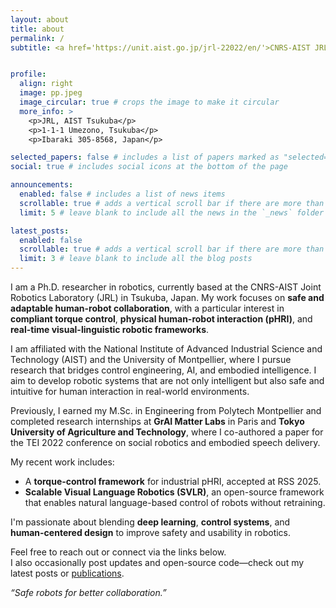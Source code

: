 ```yaml
---
layout: about
title: about
permalink: /
subtitle: <a href='https://unit.aist.go.jp/jrl-22022/en/'>CNRS-AIST JRL</a>, <a href='https://www.aist.go.jp/'>AIST</a>, <a href='https://www.umontpellier.fr/'>University of Montpellier</a>. Tsukuba, Japan. "Safe robots for better collaboration."


profile:
  align: right
  image: pp.jpeg
  image_circular: true # crops the image to make it circular
  more_info: >
    <p>JRL, AIST Tsukuba</p>
    <p>1-1-1 Umezono, Tsukuba</p>
    <p>Ibaraki 305-8568, Japan</p>

selected_papers: false # includes a list of papers marked as "selected={true}"
social: true # includes social icons at the bottom of the page

announcements:
  enabled: false # includes a list of news items
  scrollable: true # adds a vertical scroll bar if there are more than 3 news items
  limit: 5 # leave blank to include all the news in the `_news` folder

latest_posts:
  enabled: false
  scrollable: true # adds a vertical scroll bar if there are more than 3 new posts items
  limit: 3 # leave blank to include all the blog posts
---
```


I am a Ph.D. researcher in robotics, currently based at the CNRS-AIST Joint Robotics Laboratory (JRL) in Tsukuba, Japan. My work focuses on **safe and adaptable human-robot collaboration**, with a particular interest in **compliant torque control**, **physical human-robot interaction (pHRI)**, and **real-time visual-linguistic robotic frameworks**.

I am affiliated with the National Institute of Advanced Industrial Science and Technology (AIST) and the University of Montpellier, where I pursue research that bridges control engineering, AI, and embodied intelligence. I aim to develop robotic systems that are not only intelligent but also safe and intuitive for human interaction in real-world environments.

Previously, I earned my M.Sc. in Engineering from Polytech Montpellier and completed research internships at **GrAI Matter Labs** in Paris and **Tokyo University of Agriculture and Technology**, where I co-authored a paper for the TEI 2022 conference on social robotics and embodied speech delivery.

My recent work includes:
- A **torque-control framework** for industrial pHRI, accepted at RSS 2025.
- **Scalable Visual Language Robotics (SVLR)**, an open-source framework that enables natural language-based control of robots without retraining.

I'm passionate about blending **deep learning**, **control systems**, and **human-centered design** to improve safety and usability in robotics.

Feel free to reach out or connect via the links below.  
I also occasionally post updates and open-source code—check out my latest posts or [publications](/publications/).

_“Safe robots for better collaboration.”_
